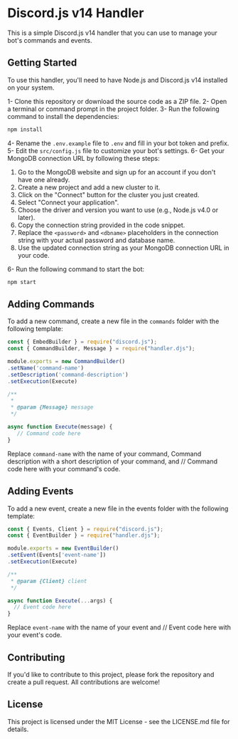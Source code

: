 # Discord.js v14 Handler

This is a simple Discord.js v14 handler that you can use to manage your bot's commands and events.

## Getting Started

To use this handler, you'll need to have Node.js and Discord.js v14 installed on your system.

1- Clone this repository or download the source code as a ZIP file.
2- Open a terminal or command prompt in the project folder.
3- Run the following command to install the dependencies:

```bash
npm install
```

4- Rename the `.env.example` file to `.env` and fill in your bot token and prefix.
5- Edit the `src/config.js` file to customize your bot's settings.
6- Get your MongoDB connection URL by following these steps:
   1. Go to the MongoDB website and sign up for an account if you don't have one already.
   2. Create a new project and add a new cluster to it.
   3. Click on the "Connect" button for the cluster you just created.
   4. Select "Connect your application".
   5. Choose the driver and version you want to use (e.g., Node.js v4.0 or later).
   6. Copy the connection string provided in the code snippet.
   7. Replace the `<password>` and `<dbname>` placeholders in the connection string with your actual password and database name.
   8. Use the updated connection string as your MongoDB connection URL in your code.
   
6- Run the following command to start the bot:
```js
npm start
```


## Adding Commands

To add a new command, create a new file in the `commands` folder with the following template:

```js
const { EmbedBuilder } = require("discord.js");
const { CommandBuilder, Message } = require("handler.djs");

module.exports = new CommandBuilder()
.setName('command-name')
.setDescription('command-description')
.setExecution(Execute)

/**
 * 
 * @param {Message} message 
 */

async function Execute(message) {
   // Command code here
}
```
Replace `command-name` with the name of your command, Command description with a short description of your command, and // Command code here with your command's code.

## Adding Events
To add a new event, create a new file in the events folder with the following template:

```js
const { Events, Client } = require("discord.js");
const { EventBuilder } = require("handler.djs");

module.exports = new EventBuilder()
.setEvent(Events['event-name'])
.setExecution(Execute) 

/**
 * @param {Client} client 
 */

async function Execute(...args) {
  // Event code here
}
```
Replace `event-name` with the name of your event and // Event code here with your event's code.

## Contributing

If you'd like to contribute to this project, please fork the repository and create a pull request. All contributions are welcome!

## License
This project is licensed under the MIT License - see the LICENSE.md file for details.